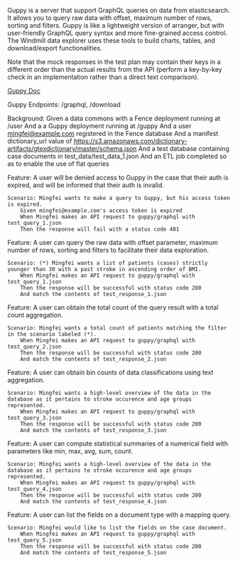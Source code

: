Guppy is a server that support GraphQL queries on data from elasticsearch. 
It allows you to query raw data with offset, maximum number of rows, sorting and filters.
Guppy is like a lightweight version of arranger, but with user-friendly GraphQL query syntax and more fine-grained access control. 
The Windmill data explorer uses these tools to build charts, tables, and download/export functionalities.

Note that the mock responses in the test plan may contain their keys in a different order than the
actual results from the API (perform a key-by-key check in an implementation rather than a direct text comparison).

[Guppy Doc](https://github.com/uc-cdis/guppy/blob/master/doc/queries.md)

Guppy Endpoints: /graphql, /download

Background:
	Given a data commons with a Fence deployment running at /user
	And a a Guppy deployment running at /guppy 
	And a user mingfei@example.com registered in the Fence database
	And a manifest dictionary_url value of https://s3.amazonaws.com/dictionary-artifacts/gtexdictionary/master/schema.json
	And a test database containing case documents in test_data/test_data_1.json
	And an ETL job completed so as to enable the use of flat queries

Feature: A user will be denied access to Guppy in the case that their auth is expired, and will be informed that their auth is invalid.
	
	Scenario: Mingfei wants to make a query to Guppy, but his access token is expired.
		Given mingfei@example.com's access token is expired
		When Mingfei makes an API request to guppy/graphql with test_query_1.json
		Then the response will fail with a status code 401

Feature: A user can query the raw data with offset parameter, maximum number of rows, sorting and filters to facilitate their data exploration.
	
	Scenario: (*) Mingfei wants a list of patients (cases) strictly younger than 30 with a past stroke in ascending order of BMI.
		When Mingfei makes an API request to guppy/graphql with test_query_1.json
		Then the response will be successful with status code 200
		And match the contents of test_response_1.json

Feature: A user can obtain the total count of the query result with a total count aggregation.

	Scenario: Mingfei wants a total count of patients matching the filter in the scenario labeled (*).
		When Mingfei makes an API request to guppy/graphql with test_query_2.json
		Then the response will be successful with status code 200
		And match the contents of test_response_2.json

Feature: A user can obtain bin counts of data classifications using text aggregation.

	Scenario: Mingfei wants a high-level overview of the data in the database as it pertains to stroke occurence and age groups represented.
		When Mingfei makes an API request to guppy/graphql with test_query_3.json
		Then the response will be successful with status code 200
		And match the contents of test_response_3.json

Feature: A user can compute statistical summaries of a numerical field with parameters like min, max, avg, sum, count.

	Scenario: Mingfei wants a high-level overview of the data in the database as it pertains to stroke occurence and age groups represented.
		When Mingfei makes an API request to guppy/graphql with test_query_4.json
		Then the response will be successful with status code 200
		And match the contents of test_response_4.json

Feature: A user can list the fields on a document type with a mapping query.

	Scenario: Mingfei would like to list the fields on the case document.
		When Mingfei makes an API request to guppy/graphql with test_query_5.json
		Then the response will be successful with status code 200
		And match the contents of test_response_5.json













